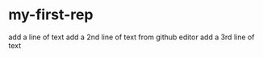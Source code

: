 # my-first-rep 
add a line of text 
add a 2nd line of text from github editor
add a 3rd line of text
